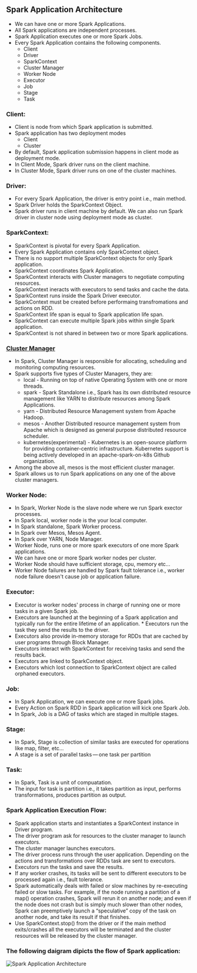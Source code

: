 ## Spark Application Architecture

* We can have one or more Spark Applications.
* All Spark applications are independent processes.
* Spark Application executes one or more Spark Jobs.
* Every Spark Application contains the following components.
  * Client
  * Driver
  * SparkContext
  * Cluster Manager
  * Worker Node
  * Executor
  * Job
  * Stage
  * Task

### Client:
* Client is node from which Spark application is submitted.
* Spark application has two deployment modes
  * Client
  * Cluster
* By default, Spark application submission happens in client mode as deployment mode.
* In Client Mode, Spark driver runs on the client machine.
* In Cluster Mode, Spark driver runs on one of the cluster machines.

### Driver:
* For every Spark Application, the driver is entry point i.e., main method.
* Spark Driver holds the SparkContext Object.
* Spark driver runs in client machine by default. We can also run Spark driver in cluster node using deployment mode as cluster.

### SparkContext:
* SparkContext is pivotal for every Spark Application.
* Every Spark Application contains only SparkContext object.
* There is no support multiple SparkContext objects for only Spark application.
* SparkContext coordinates Spark Application.
* SparkContext interacts with Cluster managers to negotiate computing resources.
* SparkContext ineracts with executors to send tasks and cache the data.
* SparkContext runs inside the Spark Driver executor.
* SparkContext must be created before performaing transfromations and actions on RDD.
* SparkContext life span is equal to Spark application life span.
* SparkContext can execute multiple Spark jobs within single Spark application.
* SparkContext is not shared in between two or more Spark applications.

### [Cluster Manager](https://github.com/malli3131/Spark_Tutorial/new/master/Spark/Core)
* In Spark, Cluster Manager is responsible for allocating, scheduling and monitoring computing resources.
* Spark supports five types of Cluster Managers, they are:
  * local - Running on top of native Operating System with one or more threads.
  * spark - Spark Standalone i.e., Spark has its own distributed resource management like YARN to distribute resources among Spark Applications.
  * yarn - Distributed Resource Management system from Apache Hadoop.
  * mesos - Another Distributed resource management system from Apache which is designed as general purpose distributed resource scheduler.
  * kubernetes(experimental) - Kubernetes is an open-source platform for providing container-centric infrastructure. Kubernetes support is being actively developed in an apache-spark-on-k8s Github organization.
* Among the above all, mesos is the most efficient cluster manager.
* Spark allows us to run Spark applications on any one of the above cluster managers.

### Worker Node:
* In Spark, Worker Node is the slave node where we run Spark exector processes.
* In Spark local, worker node is the your local computer.
* In Spark standalone, Spark Worker process.
* In Spark over Mesos, Mesos Agent.
* In Spark over YARN, Node Manager.
* Worker Node, runs one or more spark executors of one more Spark applications.
* We can have one or more Spark worker nodes per cluster.
* Worker Node should have sufficient storage, cpu, memory etc...
* Worker Node failures are handled by Spark fault tolerance i.e., worker node failure doesn't cause job or application failure.

### Executor:
* Executor is worker nodes' process in charge of running one or more tasks in a given Spark job.
* Executors are launched at the beginning of a Spark application and typically run for the entire lifetime of an application. * Executors run the task they send the results to the driver.
* Executors also provide in-memory storage for RDDs that are cached by user programs through Block Manager.
* Executors interact with SparkContext for receiving tasks and send the results back.
* Executors are linked to SparkContext object.
* Executors which lost connection to SparkContext object are called orphaned executors.

### Job:
* In Spark Application, we can execute one or more Spark jobs.
* Every Action on Spark RDD in Spark application will kick one Spark Job.
* In Spark, Job is a DAG of tasks which are staged in multiple stages.

### Stage:
* In Spark, Stage is collection of similar tasks are executed for operations like map, filter, etc...
* A stage is a set of parallel tasks — one task per partition

### Task:
* In Spark, Task is a unit of compuatation.
* The input for task is partition i.e., it takes partition as input, performs transformations, produces partition as output.

### Spark Application Execution Flow:

* Spark application starts and instantiates a SparkContext instance in Driver program.
* The driver program ask for resources to the cluster manager to launch executors.
* The cluster manager launches executors.
* The driver process runs through the user application. Depending on the actions and transformations over RDDs task are sent to executors.
* Executors run the tasks and save the results.
* If any worker crashes, its tasks will be sent to different executors to be processed again i.e., fault tolerance.
* Spark automatically deals with failed or slow machines by re-executing failed or slow tasks. For example, if the node running a partition of a map() operation crashes, Spark will rerun it on another node; and even if the node does not crash but is simply much slower than other nodes, Spark can preemptively launch a “speculative” copy of the task on another node, and take its result if that finishes.
* Use SparkContext.stop() from the driver or if the main method exits/crashes all the executors will be terminated and the cluster resources will be released by the cluster manager.

### The following daigram dipicts the flow of Spark application:
![Spark Application Architecture]()

